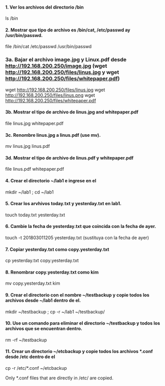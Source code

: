 #### 1. Ver los archivos del directorio /bin
ls /bin

#### 2. Mostrar que tipo de archivo es /bin/cat, /etc/passwd ay /usr/bin/passwd.
file /bin/cat /etc/passwd /usr/bin/passwd

### 3a. Bajar el archivo image.jpg y Linux.pdf desde http://192.168.200.250/image.jpg (wget http://192.168.200.250/files/linus.jpg y wget http://192.168.200.250/files/whitepaper.pdf)

wget http://192.168.200.250/files/linus.jpg
wget http://192.168.200.250/files/linus.png
wget http://192.168.200.250/files/whitepaper.pdf

#### 3b. Mostrar el tipo de archivo de linus.jpg and whitepaper.pdf

file linus.jpg whitepaper.pdf

#### 3c. Renombre linus.jpg a linus.pdf (use mv).

mv linus.jpg linus.pdf

#### 3d. Mostrar el tipo de archivo de linus.pdf y whitepaper.pdf

file linus.pdf whitepaper.pdf

#### 4. Crear el directorio ~/lab1 e ingrese en el

mkdir ~/lab1 ; cd ~/lab1

#### 5. Crear los arvhivos today.txt y yesterday.txt en lab1.

touch today.txt yesterday.txt

#### 6. Cambie la fecha de yesterday.txt que coincida con la fecha de ayer.

touch -t 201803011205 yesterday.txt (sustituya con la fecha de ayer)

#### 7. Copiar yesterday.txt como copy.yesterday.txt

cp yesterday.txt copy.yesterday.txt

#### 8. Renombrar copy.yesterday.txt como kim

mv copy.yesterday.txt kim

#### 9. Crear el directorio con el nombre ~/testbackup y copie todos los archivos desde ~/lab1 dentro de el.

mkdir ~/testbackup ; cp -r ~/lab1 ~/testbackup/ 

#### 10. Use un comando para eliminar el directorio ~/testbackup y todos los archivos que se encuentran dentro.

rm -rf ~/testbackup 

#### 11. Crear un directorio ~/etcbackup y copie todos los archivos *.conf desde /etc dentro de el

cp -r /etc/*.conf ~/etcbackup

Only *.conf files that are directly in /etc/ are copied.

